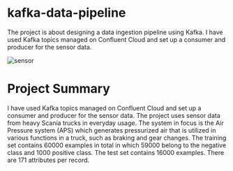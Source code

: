 # kafka-data-pipeline
The project is about designing a data ingestion pipeline using Kafka. I have used Kafka topics managed on Confluent Cloud and set up a consumer and producer for the sensor data.

![sensor](https://github.com/SiddharthUchil/kafka-data-pipeline/assets/36127139/eb2b1b6e-4c70-4bb0-808c-dd645b4933a1)

# Project Summary
I have used Kafka topics managed on Confluent Cloud and set up a consumer and producer for the sensor data. The project uses sensor data from heavy Scania trucks in everyday usage. The system in focus is the Air Pressure system (APS) which generates pressurized air that is utilized in various functions in a truck, such as braking and gear changes. The training set contains 60000 examples in total in which 59000 belong to the negative class and 1000 positive class. The test set contains 16000 examples. There are 171 attributes per record.

